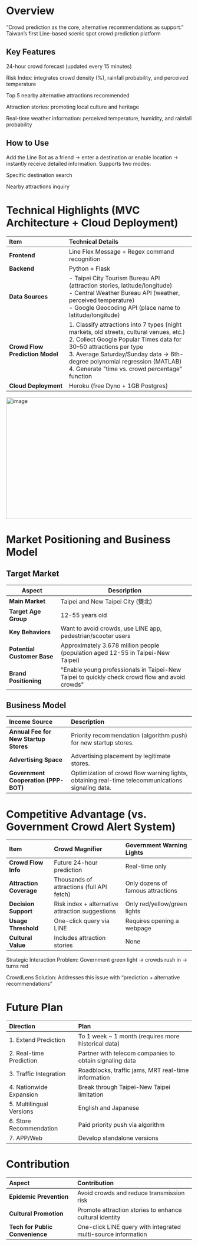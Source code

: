 # Overview

“Crowd prediction as the core, alternative recommendations as support.”
Taiwan’s first Line-based scenic spot crowd prediction platform

## Key Features

24-hour crowd forecast (updated every 15 minutes)

Risk Index: integrates crowd density (%), rainfall probability, and perceived temperature

Top 5 nearby alternative attractions recommended

Attraction stories: promoting local culture and heritage

Real-time weather information: perceived temperature, humidity, and rainfall probability

## How to Use

Add the Line Bot as a friend → enter a destination or enable location → instantly receive detailed information.
Supports two modes:

Specific destination search

Nearby attractions inquiry

# Technical Highlights (MVC Architecture + Cloud Deployment)

| Item | Technical Details |
| :--- | :--- |
| **Frontend** | Line Flex Message + Regex command recognition |
| **Backend** | Python + Flask |
| **Data Sources** | - Taipei City Tourism Bureau API (attraction stories, latitude/longitude)<br>- Central Weather Bureau API (weather, perceived temperature)<br>- Google Geocoding API (place name to latitude/longitude) |
| **Crowd Flow Prediction Model** | 1. Classify attractions into 7 types (night markets, old streets, cultural venues, etc.)<br>2. Collect Google Popular Times data for 30–50 attractions per type<br>3. Average Saturday/Sunday data → 6th-degree polynomial regression (MATLAB)<br>4. Generate "time vs. crowd percentage" function |
| **Cloud Deployment** | Heroku (free Dyno + 1GB Postgres) |

<img width="813" height="330" alt="image" src="https://github.com/user-attachments/assets/89c912a0-e1dd-4008-b9bd-51965f013f48" />



# Market Positioning and Business Model

## Target Market
| Aspect                  | Description                                                                 |
|-------------------------|-----------------------------------------------------------------------------|
| **Main Market**         | Taipei and New Taipei City (雙北)                                           |
| **Target Age Group**    | 12-55 years old                                                            |
| **Key Behaviors**       | Want to avoid crowds, use LINE app, pedestrian/scooter users                |
| **Potential Customer Base** | Approximately 3.678 million people (population aged 12-55 in Taipei-New Taipei) |
| **Brand Positioning**   | "Enable young professionals in Taipei-New Taipei to quickly check crowd flow and avoid crowds" |

## Business Model
| Income Source | Description |
| :--- | :--- |
| **Annual Fee for New Startup Stores** | Priority recommendation (algorithm push) for new startup stores. |
| **Advertising Space** | Advertising placement by legitimate stores. |
| **Government Cooperation (PPP-BOT)** | Optimization of crowd flow warning lights, obtaining real-time telecommunications signaling data. |

# Competitive Advantage (vs. Government Crowd Alert System)

| Item | Crowd Magnifier | Government Warning Lights |
| :--- | :--- | :--- |
| **Crowd Flow Info** | Future 24-hour prediction | Real-time only |
| **Attraction Coverage** | Thousands of attractions (full API fetch) | Only dozens of famous attractions |
| **Decision Support** | Risk index + alternative attraction suggestions | Only red/yellow/green lights |
| **Usage Threshold** | One-click query via LINE | Requires opening a webpage |
| **Cultural Value** | Includes attraction stories | None |

Strategic Interaction Problem:
Government green light → crowds rush in → turns red

CrowdLens Solution:
Addresses this issue with “prediction + alternative recommendations”


# Future Plan
| Direction | Plan |
| :--- | :--- |
| 1. Extend Prediction | To 1 week ~ 1 month (requires more historical data) |
| 2. Real-time Prediction | Partner with telecom companies to obtain signaling data |
| 3. Traffic Integration | Roadblocks, traffic jams, MRT real-time information |
| 4. Nationwide Expansion | Break through Taipei-New Taipei limitation |
| 5. Multilingual Versions | English and Japanese |
| 6. Store Recommendation | Paid priority push via algorithm |
| 7. APP/Web | Develop standalone versions |

# Contribution
| Aspect | Contribution |
| :--- | :--- |
| **Epidemic Prevention** | Avoid crowds and reduce transmission risk |
| **Cultural Promotion** | Promote attraction stories to enhance cultural identity |
| **Tech for Public Convenience** | One-click LINE query with integrated multi-source information |
